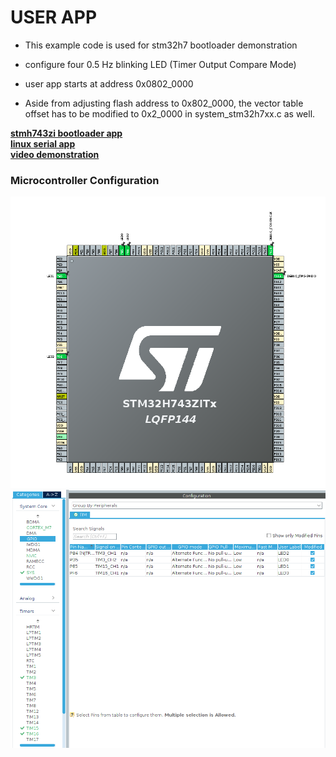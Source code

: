 # USER APP

- This example code is used for stm32h7 bootloader demonstration 

- configure four 0.5 Hz blinking LED (Timer Output Compare Mode)

- user app starts at address 0x0802_0000

- Aside from adjusting flash address to 0x802_0000, the vector table offset has to be modified to 0x2_0000 in system_stm32h7xx.c as well.

[**stmh743zi bootloader app**](https://github.com/JOSEPH129009/stm32h7_bootload_app) \
[**linux serial app**](https://github.com/JOSEPH129009/serial-port-echo-programming) \
[**video demonstration**](https://www.youtube.com/watch?v=dADT_mSCsA4)

### Microcontroller Configuration

![link](documentation/image/Screenshot%20from%202022-12-04%2012-41-33.png)
![link](documentation/image/Screenshot%20from%202022-11-13%2017-12-53.png)
